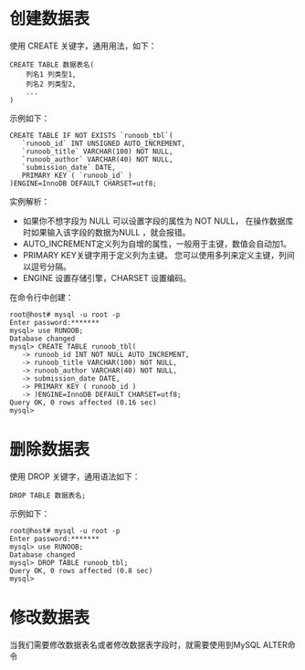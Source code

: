 # 创建数据表
使用 CREATE 关键字，通用用法，如下：
```
CREATE TABLE 数据表名(
    列名1 列类型1,
    列名2 列类型2,
    ...
)
```
示例如下：
```
CREATE TABLE IF NOT EXISTS `runoob_tbl`(
   `runoob_id` INT UNSIGNED AUTO_INCREMENT,
   `runoob_title` VARCHAR(100) NOT NULL,
   `runoob_author` VARCHAR(40) NOT NULL,
   `submission_date` DATE,
   PRIMARY KEY ( `runoob_id` )
)ENGINE=InnoDB DEFAULT CHARSET=utf8;
```
实例解析：
+ 如果你不想字段为 NULL 可以设置字段的属性为 NOT NULL， 在操作数据库时如果输入该字段的数据为NULL ，就会报错。
+ AUTO_INCREMENT定义列为自增的属性，一般用于主键，数值会自动加1。
+ PRIMARY KEY关键字用于定义列为主键。 您可以使用多列来定义主键，列间以逗号分隔。
+ ENGINE 设置存储引擎，CHARSET 设置编码。

在命令行中创建：
```
root@host# mysql -u root -p
Enter password:*******
mysql> use RUNOOB;
Database changed
mysql> CREATE TABLE runoob_tbl(
   -> runoob_id INT NOT NULL AUTO_INCREMENT,
   -> runoob_title VARCHAR(100) NOT NULL,
   -> runoob_author VARCHAR(40) NOT NULL,
   -> submission_date DATE,
   -> PRIMARY KEY ( runoob_id )
   -> )ENGINE=InnoDB DEFAULT CHARSET=utf8;
Query OK, 0 rows affected (0.16 sec)
mysql>
```

# 删除数据表
使用 DROP 关键字，通用语法如下：
```
DROP TABLE 数据表名;
```
示例如下：
```
root@host# mysql -u root -p
Enter password:*******
mysql> use RUNOOB;
Database changed
mysql> DROP TABLE runoob_tbl;
Query OK, 0 rows affected (0.8 sec)
mysql>
```

# 修改数据表
当我们需要修改数据表名或者修改数据表字段时，就需要使用到MySQL ALTER命令